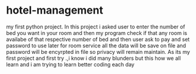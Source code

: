 # hotel-management
my first python project. In this project i asked user to enter the number of bed you want in your room and then my program check if that any room is availabe of that respective number of bed and then user ask to pay and set password to use later for room service all the data will be save on file and password will be encyrpted in file so privacy will remain maintain.  As its my first project and first try .,i know i did many blunders but  this how we all learn and i am trying to learn better coding each day

